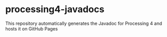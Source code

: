 # processing4-javadocs
This repository automatically generates the Javadoc for Processing 4 and hosts it on GitHub Pages
